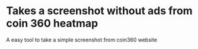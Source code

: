 # Takes a screenshot without ads from coin 360 heatmap
A easy tool to take a simple screenshot from coin360 website

